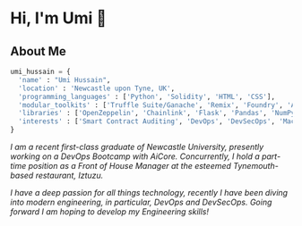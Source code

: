 # Hi, I'm Umi 👋

## About Me

``` python
umi_hussain = {
  'name' : "Umi Hussain",
  'location' : 'Newcastle upon Tyne, UK',
  'programming_languages' : ['Python', 'Solidity', 'HTML', 'CSS'],
  'modular_toolkits' : ['Truffle Suite/Ganache', 'Remix', 'Foundry', 'Alchemy', 'SQL', 'Docker', 'Azure', 'AzureSQL', 'MongoDB', 'Kubernetes', 'Terraform'],
  'libraries' : ['OpenZeppelin', 'Chainlink', 'Flask', 'Pandas', 'NumPy', 'Matplotlib', 'Scikit-learn'],
  'interests' : ['Smart Contract Auditing', 'DevOps', 'DevSecOps', 'Machine Learning', 'Gym', 'Football']
}
```

*I am a recent first-class graduate of Newcastle University, presently working on a DevOps Bootcamp with AiCore. Concurrently, I hold a part-time position as a Front of House Manager at the esteemed Tynemouth-based restaurant, Iztuzu.*

*I have a deep passion for all things technology, recently I have been diving into modern engineering, in particular, DevOps and DevSecOps. Going forward I am hoping to develop my Engineering skills!*
